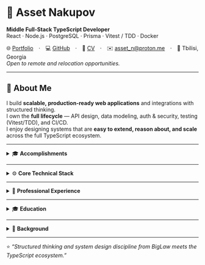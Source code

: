 # 👋 Asset Nakupov

**Middle Full-Stack TypeScript Developer**  
React · Node.js · PostgreSQL · Prisma · Vitest / TDD · Docker  

🌐 [Portfolio](https://assetn.dev) · 💻 [GitHub](https://github.com/asseternity) · 📄 [CV](https://tinyurl.com/55777cd9) · ✉️ [asset_n@proton.me](mailto:asset_n@proton.me) · 📍 Tbilisi, Georgia  
_Open to remote and relocation opportunities._

---

## 🧭 About Me
I build **scalable, production-ready web applications** and integrations with structured thinking.  
I own the **full lifecycle** — API design, data modeling, auth & security, testing (Vitest/TDD), and CI/CD.  
I enjoy designing systems that are **easy to extend, reason about, and scale** across the full TypeScript ecosystem.

---

<details>
<summary>🎓 <b>Accomplishments</b></summary>

- 🎓 Graduate of **The Odin Project** — Full-Stack JavaScript Path  
- 🗣️ **IELTS 8.5 (2025)** — C2 Proficiency  
- ⚖️ **Former Top 5 BigLaw Associate** — 7 years of experience  
- 🎮 **Gamedev:** Unity, Godot, Articy, Blender  
- 🎓 **Top University Graduate** — GPA 4.11 / 4.33 · Dean’s & President’s Lists  
</details>

---

<details>
<summary>⚙️ <b>Core Technical Stack</b></summary>

**Languages & Runtime:** TypeScript, JavaScript, Node.js  
**Frontend:** React, Tailwind CSS, shadcn/ui, Vite  
**Backend & Security:** Express, REST APIs, Auth  
**Data & Persistence:** SQL, PostgreSQL, Prisma ORM  
**Testing & Quality:** Vitest, TDD  
**DevOps:** Git, CI/CD, Docker  

**Bonus:**  
Python (pandas, XGBoost) · C#, .NET, ASP.NET · Telegram Bots · Game Dev (Unity, Godot, Articy, Blender)
</details>

---

<details>
<summary>💼 <b>Professional Experience</b></summary>

### **Freelance Full-Stack TypeScript Developer — assetn.dev**  
📍 Tbilisi, Georgia · 🗓️ Nov 2023 – Present  

Design, build, and deploy **full-stack web applications** for clients and personal projects.  
Focus on **REST APIs**, database design, authentication, testing, and CI/CD automation.

**Key Focus Areas:**  
API & data-model architecture · Auth & Security · TDD · CI/CD · Data Visualization  

**Selected Projects:**  
- **Soleira Lounge** — Full-stack social platform with JWT auth, real-time messaging (1000s of messages), and notifications.  
  _React · Node.js · PostgreSQL · Prisma_  
- **Viva Verso** — Blog / newsletter CMS with dual frontends (public + admin).  
  _React · Express · Prisma_  
- **Matcha Updater Bot** — TypeScript Telegram bot integrating web scraping and scheduling.  
  _Node.js · Railway_  
- **What Makes Lands Happy** — Data visualization + analytics app connecting Python data pipelines with TypeScript frontend.  
  _React · Tailwind · Vite · pandas · seaborn_

---

### **Morgan Lewis & Bockius LLP**  
🗓️ Jun 2016 – May 2023 · Senior Associate  

Led $100M+ M&A and dispute resolution cases across energy and finance sectors.  
Recognized by **The Legal 500 EMEA** for excellence in analytical precision and client leadership.  
This rigor now drives architecture clarity, documentation discipline, and structured problem solving in code.

> “Asset provided us with excellent product and legal service and practical advice; his vast knowledge of current legislation and considerable experience deserve special mention.”  
> — _The Legal 500 Europe, Middle East and Asia_
</details>

---

<details>
<summary>🎓 <b>Education</b></summary>

**KIMEP University — Bachelor of Laws (BLLB)**  
2012 – 2016 · _Cum Laude_ · 100% Scholarship · President’s List · Dean’s List  

---

**Additional**  
- Graduate of **The Odin Project** Full-Stack JavaScript Path  
- **IELTS 8.5 (C2)** — 2025  
- **Former Top 5 BigLaw Associate → Self-Taught Software Engineer**  
- Gamedev (Unity, Godot, Articy, Blender)
</details>

---

<details>
<summary>🧠 <b>Background</b></summary>

Before engineering, I spent **7+ years as a Senior Associate in BigLaw**, managing $100M+ M&A and dispute resolution cases across energy and finance sectors.  

That legal training shapes how I code — **structured thinking**, **fast learning**, **soft skills**, and **precise problem framing**.  
I approach software architecture with the same discipline and clarity that once won praise from The Legal 500.
</details>

---

⭐ _“Structured thinking and system design discipline from BigLaw meets the TypeScript ecosystem.”_
